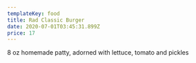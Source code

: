 ```yaml
---
templateKey: food
title: Rad Classic Burger
date: 2020-07-01T03:45:31.899Z
price: 17
---
```


8 oz homemade patty, adorned with lettuce, tomato and pickles
